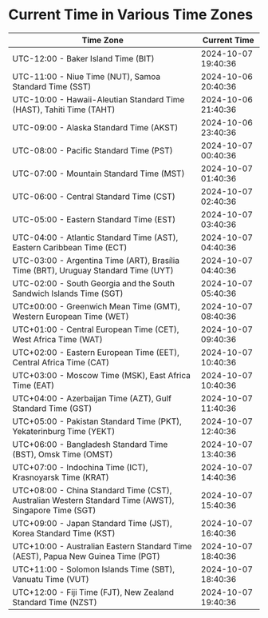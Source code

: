 # Current Time in Various Time Zones

| Time Zone | Current Time |
|-----------|--------------|
| UTC-12:00 - Baker Island Time (BIT) | 2024-10-07 19:40:36 |
| UTC-11:00 - Niue Time (NUT), Samoa Standard Time (SST) | 2024-10-06 20:40:36 |
| UTC-10:00 - Hawaii-Aleutian Standard Time (HAST), Tahiti Time (TAHT) | 2024-10-06 21:40:36 |
| UTC-09:00 - Alaska Standard Time (AKST) | 2024-10-06 23:40:36 |
| UTC-08:00 - Pacific Standard Time (PST) | 2024-10-07 00:40:36 |
| UTC-07:00 - Mountain Standard Time (MST) | 2024-10-07 01:40:36 |
| UTC-06:00 - Central Standard Time (CST) | 2024-10-07 02:40:36 |
| UTC-05:00 - Eastern Standard Time (EST) | 2024-10-07 03:40:36 |
| UTC-04:00 - Atlantic Standard Time (AST), Eastern Caribbean Time (ECT) | 2024-10-07 04:40:36 |
| UTC-03:00 - Argentina Time (ART), Brasília Time (BRT), Uruguay Standard Time (UYT) | 2024-10-07 04:40:36 |
| UTC-02:00 - South Georgia and the South Sandwich Islands Time (SGT) | 2024-10-07 05:40:36 |
| UTC±00:00 - Greenwich Mean Time (GMT), Western European Time (WET) | 2024-10-07 08:40:36 |
| UTC+01:00 - Central European Time (CET), West Africa Time (WAT) | 2024-10-07 09:40:36 |
| UTC+02:00 - Eastern European Time (EET), Central Africa Time (CAT) | 2024-10-07 10:40:36 |
| UTC+03:00 - Moscow Time (MSK), East Africa Time (EAT) | 2024-10-07 10:40:36 |
| UTC+04:00 - Azerbaijan Time (AZT), Gulf Standard Time (GST) | 2024-10-07 11:40:36 |
| UTC+05:00 - Pakistan Standard Time (PKT), Yekaterinburg Time (YEKT) | 2024-10-07 12:40:36 |
| UTC+06:00 - Bangladesh Standard Time (BST), Omsk Time (OMST) | 2024-10-07 13:40:36 |
| UTC+07:00 - Indochina Time (ICT), Krasnoyarsk Time (KRAT) | 2024-10-07 14:40:36 |
| UTC+08:00 - China Standard Time (CST), Australian Western Standard Time (AWST), Singapore Time (SGT) | 2024-10-07 15:40:36 |
| UTC+09:00 - Japan Standard Time (JST), Korea Standard Time (KST) | 2024-10-07 16:40:36 |
| UTC+10:00 - Australian Eastern Standard Time (AEST), Papua New Guinea Time (PGT) | 2024-10-07 18:40:36 |
| UTC+11:00 - Solomon Islands Time (SBT), Vanuatu Time (VUT) | 2024-10-07 18:40:36 |
| UTC+12:00 - Fiji Time (FJT), New Zealand Standard Time (NZST) | 2024-10-07 19:40:36 |
